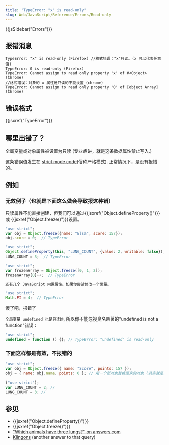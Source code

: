 ```yaml
---
title: 'TypeError: "x" is read-only'
slug: Web/JavaScript/Reference/Errors/Read-only
---
```


{{jsSidebar("Errors")}}

## 报错消息

```plain
TypeError: "x" is read-only (Firefox) //格式错误："x"只读。(x 可以代表任意值)
TypeError: 0 is read-only (Firefox)
TypeError: Cannot assign to read only property 'x' of #<Object> (Chrome)
//格式错误：对象的 x 属性是只读的不能设置（chrome）
TypeError: Cannot assign to read only property '0' of [object Array] (Chrome)
```

## 错误格式

{{jsxref("TypeError")}}

## 哪里出错了？

全局变量或对象属性被设置为只读 (专业点讲，就是这条数据属性禁止写入.)

这条错误值发生在 [strict mode code](/zh-CN/docs/Web/JavaScript/Reference/Strict_mode)(俗称严格模式). 正常情况下，是没有报错的。

## 例如

### 无效例子（也就是下面这么做会导致报这种错）

只读属性不能直接创建，但我们可以通过{{jsxref("Object.defineProperty()")}} 或 {{jsxref("Object.freeze()")}}设置。

```js example-bad
"use strict";
var obj = Object.freeze({name: "Elsa", score: 157});
obj.score = 0;  // TypeError

"use strict";
Object.defineProperty(this, "LUNG_COUNT", {value: 2, writable: false});
LUNG_COUNT = 3;  // TypeError

"use strict";
var frozenArray = Object.freeze([0, 1, 2]);
frozenArray[0]++;  // TypeError

还有几个 JavaScript 内置属性。如果你尝试修改一个常量。

"use strict";
Math.PI = 4;  // TypeError
```

傻了吧，报错了

`全局变量 undefined 也是只读的`, 所以你不能忽视臭名昭著的"undefined is not a function"错误：

```js example-bad
"use strict";
undefined = function () {}; // TypeError: "undefined" is read-only
```

### 下面这样都是有效，不报错的

```js example-good
"use strict";
var obj = Object.freeze({ name: "Score", points: 157 });
obj = { name: obj.name, points: 0 }; // 用一个新对象替换原来的对象 (其实就是更改了对象的指针)

("use strict");
var LUNG_COUNT = 2; //
LUNG_COUNT = 3; //
```

## 参见

- {{jsxref("Object.defineProperty()")}}
- {{jsxref("Object.freeze()")}}
- ["Which animals have three lungs?" on answers.com](https://www.answers.com/Q/Which_animals_have_three_lungs)
- [Klingons](https://aliens.wikia.com/wiki/Klingon) (another answer to that query)
